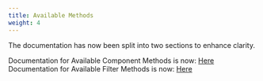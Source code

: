 ```yaml
---
title: Available Methods
weight: 4
---
```


The documentation has now been split into two sections to enhance clarity.

Documentation for Available Component Methods is now: [Here](./available-component-methods)
Documentation for Available Filter Methods is now: [Here](./available-filter-methods)
